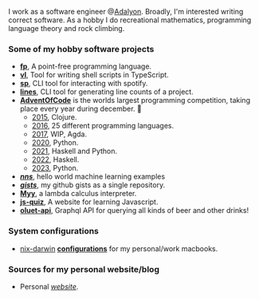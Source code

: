 I work as a software engineer @[Adalyon](https://www.adalyon.com/).
Broadly, I'm interested writing correct software.
As a hobby I do recreational mathematics, programming language theory and rock climbing.

### Some of my hobby software projects
- [**fp**](https://github.com/japiirainen/fp), A point-free programming language.
- [**vl**](https://github.com/japiirainen/vl), Tool for writing shell scripts in TypeScript.
- [**sp**](https://github.com/japiirainen/sp), CLI tool for interacting with spotify.
- [**lines**](https://github.com/japiirainen/lines), CLI tool for generating line counts of a project.
- [**AdventOfCode**](https://adventofcode.com/) is the worlds largest programming competition, taking place every year during december. 🎄
  - [2015](https://github.com/japiirainen/aoc-2015), Clojure.
  - [2016](https://github.com/japiirainen/aoc-2016), 25 different programming languages.
  - [2017](https://github.com/japiirainen/aoc-2017), WIP, Agda.
  - [2020](https://github.com/japiirainen/aoc-2020), Python.
  - [2021](https://github.com/japiirainen/aoc-2021), Haskell and Python.
  - [2022](https://github.com/japiirainen/aoc-2022), Haskell.
  - [2023](https://github.com/japiirainen/aoc-2023), Python.
- [***nns***](https://github.com/japiirainen/nns), hello world machine learning examples
- [***gists***](https://github.com/japiirainen/gists), my github gists as a single repository.
- [**Myy**](https://github.com/japiirainen/myy), a lambda calculus interpreter.
- [**js-quiz**](https://github.com/japiirainen/js-quiz), A website for learning Javascript.
- [**oluet-api**](https://github.com/japiirainen/go-oluet-api), Graphql API for querying all kinds of beer and other drinks!

### System configurations
- [nix-darwin](https://github.com/LnL7/nix-darwin) [**configurations**](https://github.com/japiirainen/darwin) for my personal/work macbooks.

### Sources for my personal website/blog
- Personal [*website*](https://github.com/japiirainen/japiirainen.github.io).
